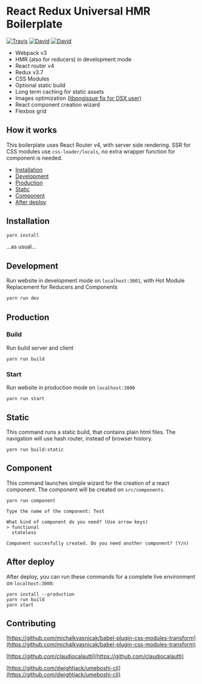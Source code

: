 # React Redux Universal HMR Boilerplate

[![Travis](https://img.shields.io/travis/lorenzomigliorero/react-redux-universal-hmr-boilerplate.svg?maxAge=2592000&style=flat-square)](https://travis-ci.org/lorenzomigliorero/react-redux-universal-hmr-boilerplate) [![David](https://img.shields.io/david/lorenzomigliorero/react-redux-universal-hmr-boilerplate.svg?maxAge=2592000&style=flat-square)]() [![David](https://img.shields.io/david/dev/lorenzomigliorero/react-redux-universal-hmr-boilerplate.svg?maxAge=2592000&style=flat-square)]()

* Webpack v3
* HMR (also for reducers) in development mode
* React router v4
* Redux v3.7
* CSS Modules
* Optional static build
* Long term caching for static assets
* Images optimization ([libpngissue fix for OSX user](https://github.com/tcoopman/image-webpack-loader#libpng-issues))
* React component creation wizard
* Flexbox grid

## How it works

This boilerplate uses React Router v4, with server side rendering.
SSR for CSS modules use `css-loader/locals`, no extra wrapper function for component is needed.

* [Installation](#installation)
* [Development](#development)
* [Production](#production)
* [Static](#static)
* [Component](#component)
* [After deploy](#after-deploy)

## Installation
```javascript
yarn install
```
...as usual...

## Development

Run website in development mode on `localhost:3001`, with Hot Module Replacement for Reducers and Components

```javascript
yarn run dev
```

## Production

### Build

Run build server and client

```
yarn run build
```

### Start 

Run website in production mode on `localhost:3000`

```
yarn run start
```

## Static

This command runs a static build, that contains plain html files.
The navigation will use hash router, instead of browser history.

```
yarn run build:static
```

## Component

This command launches simple wizard for the creation of a react component.
The component will be created on `src/components`.

```
yarn run component

Type the name of the component: Test

What kind of component do you need? (Use arrow keys)
> functional
  stateless
  
Component succesfully created. Do you need another component? (Y/n)
```

## After deploy

After deploy, you can run these commands for a complete live environment on `localhost:3000`:
 
```
yarn install --production
yarn run build
yarn start
```

## Contributing
[https://github.com/michalkvasnicak/babel-plugin-css-modules-transform](https://github.com/michalkvasnicak/babel-plugin-css-modules-transform)

[https://github.com/claudiocalautti](https://github.com/claudiocalautti)

[https://github.com/dwightjack/umeboshi-cli](https://github.com/dwightjack/umeboshi-cli)